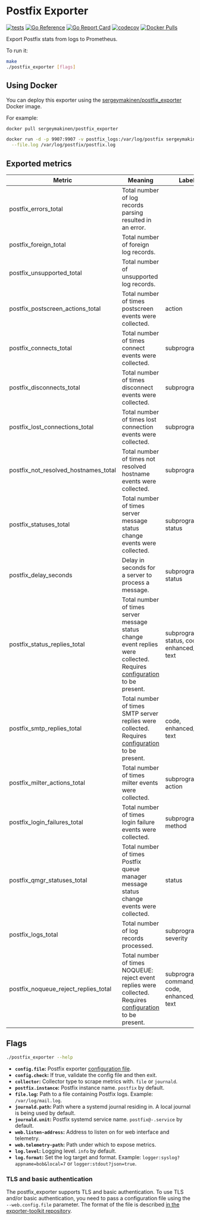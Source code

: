 # Postfix Exporter

[![tests](https://github.com/sergeymakinen/postfix_exporter/workflows/tests/badge.svg)](https://github.com/sergeymakinen/postfix_exporter/actions?query=workflow%3Atests)
[![Go Reference](https://pkg.go.dev/badge/github.com/sergeymakinen/postfix_exporter.svg)](https://pkg.go.dev/github.com/sergeymakinen/postfix_exporter/v2)
[![Go Report Card](https://goreportcard.com/badge/github.com/sergeymakinen/postfix_exporter/v2)](https://goreportcard.com/report/github.com/sergeymakinen/postfix_exporter/v2)
[![codecov](https://codecov.io/gh/sergeymakinen/postfix_exporter/branch/main/graph/badge.svg)](https://codecov.io/gh/sergeymakinen/postfix_exporter)
[![Docker Pulls](https://img.shields.io/docker/pulls/sergeymakinen/postfix_exporter)](https://hub.docker.com/r/sergeymakinen/postfix_exporter)

Export Postfix stats from logs to Prometheus.

To run it:

```bash
make
./postfix_exporter [flags]
```

## Using Docker

You can deploy this exporter using
the [sergeymakinen/postfix_exporter](https://hub.docker.com/r/sergeymakinen/postfix_exporter) Docker image.

For example:

```bash
docker pull sergeymakinen/postfix_exporter

docker run -d -p 9907:9907 -v postfix_logs:/var/log/postfix sergeymakinen/postfix_exporter \
  --file.log /var/log/postfix/postfix.log
```

## Exported metrics

| Metric                               | Meaning                                                                                                                                    | Labels                                         
|--------------------------------------|--------------------------------------------------------------------------------------------------------------------------------------------|------------------------------------------------
| postfix_errors_total                 | Total number of log records parsing resulted in an error.                                                                                  |
| postfix_foreign_total                | Total number of foreign log records.                                                                                                       |
| postfix_unsupported_total            | Total number of unsupported log records.                                                                                                   |
| postfix_postscreen_actions_total     | Total number of times postscreen events were collected.                                                                                    | action                                         
| postfix_connects_total               | Total number of times connect events were collected.                                                                                       | subprogram                                     
| postfix_disconnects_total            | Total number of times disconnect events were collected.                                                                                    | subprogram                                     
| postfix_lost_connections_total       | Total number of times lost connection events were collected.                                                                               | subprogram                                     
| postfix_not_resolved_hostnames_total | Total number of times not resolved hostname events were collected.                                                                         | subprogram                                     
| postfix_statuses_total               | Total number of times server message status change events were collected.                                                                  | subprogram, status                             
| postfix_delay_seconds                | Delay in seconds for a server to process a message.                                                                                        | subprogram, status                             
| postfix_status_replies_total         | Total number of times server message status change event replies were collected. Requires [configuration](CONFIGURATION.md) to be present. | subprogram, status, code, enhanced_code, text  
| postfix_smtp_replies_total           | Total number of times SMTP server replies were collected. Requires [configuration](CONFIGURATION.md) to be present.                        | code, enhanced_code, text                      
| postfix_milter_actions_total         | Total number of times milter events were collected.                                                                                        | subprogram, action                             
| postfix_login_failures_total         | Total number of times login failure events were collected.                                                                                 | subprogram, method                             
| postfix_qmgr_statuses_total          | Total number of times Postfix queue manager message status change events were collected.                                                   | status                                         
| postfix_logs_total                   | Total number of log records processed.                                                                                                     | subprogram, severity                           
| postfix_noqueue_reject_replies_total | Total number of times NOQUEUE: reject event replies were collected. Requires [configuration](CONFIGURATION.md) to be present.              | subprogram, command, code, enhanced_code, text 

## Flags

```bash
./postfix_exporter --help
```

* __`config.file`:__ Postfix exporter [configuration file](CONFIGURATION.md).
* __`config.check`:__ If true, validate the config file and then exit.
* __`collector`:__ Collector type to scrape metrics with. `file` or `journald`.
* __`postfix.instance`:__ Postfix instance name. `postfix` by default.
* __`file.log`:__ Path to a file containing Postfix logs. Example: `/var/log/mail.log`.
* __`journald.path`:__ Path where a systemd journal residing in. A local journal is being used by default.
* __`journald.unit`:__ Postfix systemd service name. `postfix@-.service` by default.
* __`web.listen-address`:__ Address to listen on for web interface and telemetry.
* __`web.telemetry-path`:__ Path under which to expose metrics.
* __`log.level`:__ Logging level. `info` by default.
* __`log.format`:__ Set the log target and format. Example: `logger:syslog?appname=bob&local=7`
  or `logger:stdout?json=true`.

### TLS and basic authentication

The postfix_exporter supports TLS and basic authentication.
To use TLS and/or basic authentication, you need to pass a configuration file
using the `--web.config.file` parameter. The format of the file is described
[in the exporter-toolkit repository](https://github.com/prometheus/exporter-toolkit/blob/master/docs/web-configuration.md).
